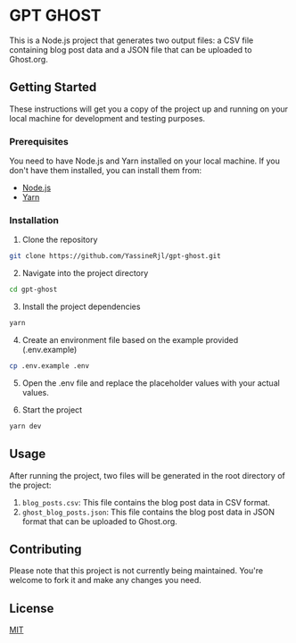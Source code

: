# GPT GHOST

This is a Node.js project that generates two output files: a CSV file containing blog post data and a JSON file that can be uploaded to Ghost.org.

## Getting Started

These instructions will get you a copy of the project up and running on your local machine for development and testing purposes.

### Prerequisites

You need to have Node.js and Yarn installed on your local machine. If you don't have them installed, you can install them from:

- [Node.js](https://nodejs.org/en/download/)
- [Yarn](https://classic.yarnpkg.com/en/docs/install/)

### Installation

1. Clone the repository

```bash
git clone https://github.com/YassineRjl/gpt-ghost.git
```

2. Navigate into the project directory

```bash
cd gpt-ghost
```

3. Install the project dependencies

```bash
yarn
```

4. Create an environment file based on the example provided (.env.example)

```bash
cp .env.example .env
```

5. Open the .env file and replace the placeholder values with your actual values.

6. Start the project

```bash
yarn dev
```

## Usage

After running the project, two files will be generated in the root directory of the project:

1. `blog_posts.csv`: This file contains the blog post data in CSV format.
2. `ghost_blog_posts.json`: This file contains the blog post data in JSON format that can be uploaded to Ghost.org.

## Contributing

Please note that this project is not currently being maintained. You're welcome to fork it and make any changes you need.

## License

[MIT](https://choosealicense.com/licenses/mit/)
